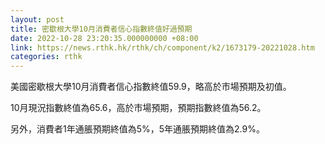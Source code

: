 ```yaml
---
layout: post
title: 密歇根大學10月消費者信心指數終值好過預期
date: 2022-10-28 23:20:35.000000000 +08:00
link: https://news.rthk.hk/rthk/ch/component/k2/1673179-20221028.htm
categories: rthk
---
```


美國密歇根大學10月消費者信心指數終值59.9，略高於市場預期及初值。

10月現況指數終值為65.6，高於市場預期，預期指數終值為56.2。

另外，消費者1年通脹預期終值為5%，5年通脹預期終值為2.9%。
